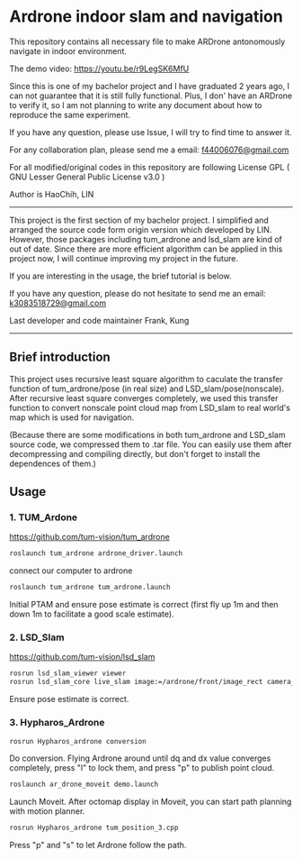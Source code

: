 # Ardrone indoor slam and navigation

This repository contains all necessary file to make ARDrone antonomously navigate in indoor environment.

The demo video: https://youtu.be/r9LegSK6MfU

Since this is one of my bachelor project and I have graduated 2 years ago, I can not guarantee that it is still fully functional. Plus, I don' have an ARDrone to verify it, so I am not planning to write any document about how to reproduce the same experiment.

If you have any question, please use Issue, I will try to find time to answer it.

For any collaboration plan, please send me a email: f44006076@gmail.com

For all modified/original codes in this repository are following License GPL ( GNU Lesser General Public License v3.0 )

Author is HaoChih, LIN

----------------------------------

This project is the first section of my bachelor project. I simplified and arranged the source code form origin version which developed by LIN. However, those packages including tum_ardrone and lsd_slam are kind of out of date. Since there are more efficient algorithm can be applied in this project now, I will continue improving my project in the future.

If you are interesting in the usage, the brief tutorial is below.

If you have any question, please do not hesitate to send me an email: k3083518729@gmail.com

Last developer and code maintainer Frank, Kung

----------------------------------

Brief introduction
-----

This project uses recursive least square algorithm to caculate the transfer function of tum_ardrone/pose (in real size) and LSD_slam/pose(nonscale). After recursive least square converges completely, we used this transfer function to convert nonscale point cloud map from LSD_slam to real world's map which is used for navigation.

(Because there are some modifications in both tum_ardrone and LSD_slam source code, we compressed them to .tar file. You can  easily use them after decompressing and compiling directly, but don't forget to install the dependences of them.)

Usage
-----

### 1. TUM_Ardone

https://github.com/tum-vision/tum_ardrone

``` bash
roslaunch tum_ardrone ardrone_driver.launch
```
connect our computer to ardrone
```bash
roslaunch tum_ardrone tum_ardrone.launch
```
Initial PTAM and ensure pose estimate is correct (first fly up 1m and then down 1m to facilitate a good scale estimate).

### 2. LSD_Slam

https://github.com/tum-vision/lsd_slam


``` bash
rosrun lsd_slam_viewer viewer
rosrun lsd_slam_core live_slam image:=/ardrone/front/image_rect camera_info:=/ardrone/front/camera_info
```
Ensure pose estimate is correct.

### 3. Hypharos_Ardrone

``` bash
rosrun Hypharos_ardrone conversion
```
Do conversion. Flying Ardrone around until dq and dx value converges completely, press "l" to lock them, and press "p" to publish point cloud.
 
```bash
roslaunch ar_drone_moveit demo.launch
```
Launch Moveit. After octomap display in Moveit, you can start path planning with motion planner.

``` bash
rosrun Hypharos_ardrone tum_position_3.cpp
```
Press "p" and "s" to let Ardrone follow the path.
